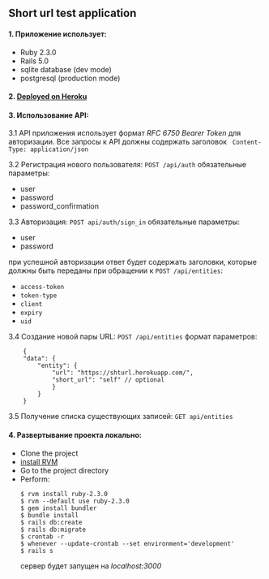 ## Short url test application
#### 1. Приложение использует:

- Ruby 2.3.0
- Rails 5.0
- sqlite database (dev mode)
- postgresql (production mode)

#### 2. [Deployed on Heroku](https://shturl.herokuapp.com/)


#### 3. Использование API:

3.1 API приложения использует формат *RFC 6750 Bearer Token* для авторизации.
Все запросы к API должны содержать заголовок
     ` Content-Type: application/json`
     
3.2 Регистрация нового пользователя:
       `POST /api/auth`
	обязательные параметры:
	
* user
* password
* password_confirmation
     
3.3 Авторизация:
        `POST api/auth/sign_in`
     обязательные параметры:
     
* user
* password
    
при успешной авторизации ответ будет содержать заголовки, которые должны быть переданы
при обращении к `POST /api/entities`:

* `access-token`
* `token-type`     
* `client`
* `expiry` 
* `uid` 

3.4 Создание новой пары URL:
	`POST /api/entities`
формат параметров:
```
    {
	"data": {
		"entity": {
			"url": "https://shturl.herokuapp.com/",
			"short_url": "self" // optional
            }
	    }
    }
```  
    
3.5 Получение списка существующих записей:
        `GET api/entities`
        
#### 4. Развертывание проекта локально:
* Clone the project
* [install RVM](https://rvm.io/rvm/install)
* Go to the project directory
* Perform: 
    ```
    $ rvm install ruby-2.3.0
    $ rvm --default use ruby-2.3.0
    $ gem install bundler
    $ bundle install
    $ rails db:create
    $ rails db:migrate
    $ crontab -r
    $ whenever --update-crontab --set environment='development'
    $ rails s
    ```
    сервер будет запущен на *localhost:3000*
